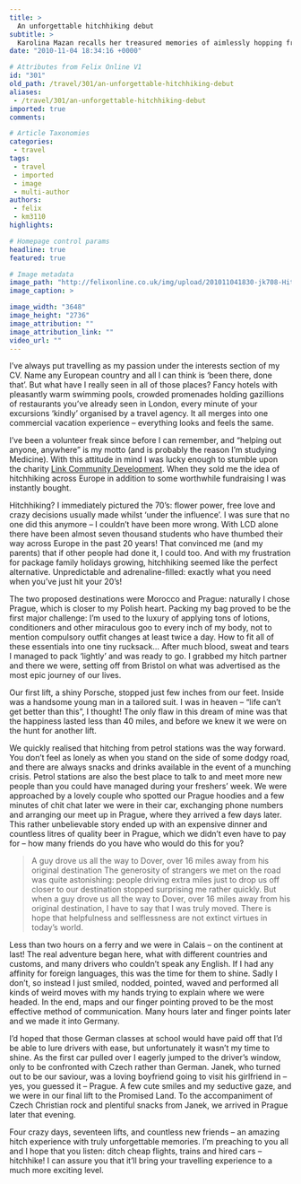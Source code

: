 ```yaml
---
title: >
  An unforgettable hitchhiking debut
subtitle: >
  Karolina Mazan recalls her treasured memories of aimlessly hopping from car to car across mainland Europe, armed with nothing but a tiny backpack and a loyal sidekick to keep her thoroughly entertained.
date: "2010-11-04 18:34:16 +0000"

# Attributes from Felix Online V1
id: "301"
old_path: /travel/301/an-unforgettable-hitchhiking-debut
aliases:
 - /travel/301/an-unforgettable-hitchhiking-debut
imported: true
comments:

# Article Taxonomies
categories:
 - travel
tags:
 - travel
 - imported
 - image
 - multi-author
authors:
 - felix
 - km3110
highlights:

# Homepage control params
headline: true
featured: true

# Image metadata
image_path: "http://felixonline.co.uk/img/upload/201011041830-jk708-Hitchhik.jpg"
image_caption: >

image_width: "3648"
image_height: "2736"
image_attribution: ""
image_attribution_link: ""
video_url: ""
---
```


I’ve always put travelling as my passion under the interests section of my CV. Name any European country and all I can think is ‘been there, done that’. But what have I really seen in all of those places? Fancy hotels with pleasantly warm swimming pools, crowded promenades holding gazillions of restaurants you’ve already seen in London, every minute of your excursions ‘kindly’ organised by a travel agency. It all merges into one commercial vacation experience – everything looks and feels the same.

I’ve been a volunteer freak since before I can remember, and “helping out anyone, anywhere” is my motto (and is probably the reason I’m studying Medicine). With this attitude in mind I was lucky enough to stumble upon the charity [Link Community Development](http://www.lcdinternational.org/). When they sold me the idea of hitchhiking across Europe in addition to some worthwhile fundraising I was instantly bought.

Hitchhiking? I immediately pictured the 70’s: flower power, free love and crazy decisions usually made whilst ‘under the influence’. I was sure that no one did this anymore – I couldn’t have been more wrong. With LCD alone there have been almost seven thousand students who have thumbed their way across Europe in the past 20 years! That convinced me (and my parents) that if other people had done it, I could too. And with my frustration for package family holidays growing, hitchhiking seemed like the perfect alternative. Unpredictable and adrenaline-filled: exactly what you need when you’ve just hit your 20’s!

The two proposed destinations were Morocco and Prague: naturally I chose Prague, which is closer to my Polish heart. Packing my bag proved to be the first major challenge: I’m used to the luxury of applying tons of lotions, conditioners and other miraculous goo to every inch of my body, not to mention compulsory outfit changes at least twice a day. How to fit all of these essentials into one tiny rucksack... After much blood, sweat and tears I managed to pack ‘lightly’ and was ready to go. I grabbed my hitch partner and there we were, setting off from Bristol on what was advertised as the most epic journey of our lives.

Our first lift, a shiny Porsche, stopped just few inches from our feet. Inside was a handsome young man in a tailored suit. I was in heaven – “life can’t get better than this”, I thought! The only flaw in this dream of mine was that the happiness lasted less than 40 miles, and before we knew it we were on the hunt for another lift.

We quickly realised that hitching from petrol stations was the way forward. You don’t feel as lonely as when you stand on the side of some dodgy road, and there are always snacks and drinks available in the event of a munching crisis. Petrol stations are also the best place to talk to and meet more new people than you could have managed during your freshers’ week. We were approached by a lovely couple who spotted our Prague hoodies and a few minutes of chit chat later we were in their car, exchanging phone numbers and arranging our meet up in Prague, where they arrived a few days later. This rather unbelievable story ended up with an expensive dinner and countless litres of quality beer in Prague, which we didn’t even have to pay for – how many friends do you have who would do this for you?
> A guy drove us all the way to Dover, over 16 miles away from his original destination
The generosity of strangers we met on the road was quite astonishing: people driving extra miles just to drop us off closer to our destination stopped surprising me rather quickly. But when a guy drove us all the way to Dover, over 16 miles away from his original destination, I have to say that I was truly moved. There is hope that helpfulness and selflessness are not extinct virtues in today’s world.

Less than two hours on a ferry and we were in Calais – on the continent at last! The real adventure began here, what with different countries and customs, and many drivers who couldn’t speak any English. If I had any affinity for foreign languages, this was the time for them to shine. Sadly I don’t, so instead I just smiled, nodded, pointed, waved and performed all kinds of weird moves with my hands trying to explain where we were headed. In the end, maps and our finger pointing proved to be the most effective method of communication. Many hours later and finger points later and we made it into Germany.

I’d hoped that those German classes at school would have paid off that I’d be able to lure drivers with ease, but unfortunately it wasn’t my time to shine. As the first car pulled over I eagerly jumped to the driver’s window, only to be confronted with Czech rather than German. Janek, who turned out to be our saviour, was a loving boyfriend going to visit his girlfriend in – yes, you guessed it – Prague. A few cute smiles and my seductive gaze, and we were in our final lift to the Promised Land. To the accompaniment of Czech Christian rock and plentiful snacks from Janek, we arrived in Prague later that evening.

Four crazy days, seventeen lifts, and countless new friends – an amazing hitch experience with truly unforgettable memories. I’m preaching to you all and I hope that you listen: ditch cheap flights, trains and hired cars – hitchhike! I can assure you that it’ll bring your travelling experience to a much more exciting level.

